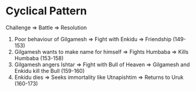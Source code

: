 Cyclical Pattern
================
Challenge => Battle => Resolution

1. Poor behaviour of Gilgamesh => Fight with Enkidu => Friendship (149-153)
2. Gilgamesh wants to make name for himself => Fights Humbaba => Kills Humbaba (153-158)
3. Gilgamesh angers Ishtar => Fight with Bull of Heaven => Gilgamesh and Enkidu kill the Bull (159-160)
4. Enkidu dies => Seeks immortality like Utnapishtim => Returns to Uruk (160-173)


